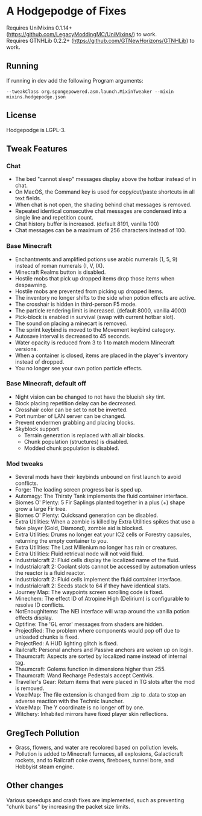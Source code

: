 # A Hodgepodge of Fixes

Requires UniMixins 0.1.14+ (https://github.com/LegacyModdingMC/UniMixins/) to work.  
Requires GTNHLib 0.2.2+ (https://github.com/GTNewHorizons/GTNHLib) to work.

## Running

If running in dev add the following Program arguments: 
```
--tweakClass org.spongepowered.asm.launch.MixinTweaker --mixin mixins.hodgepodge.json
```

## License

Hodgepodge is LGPL-3.

## Tweak Features

### Chat
- The bed "cannot sleep" messages display above the hotbar instead of in chat.
- On MacOS, the Command key is used for copy/cut/paste shortcuts in all text fields.
- When chat is not open, the shading behind chat messages is removed.
- Repeated identical consecutive chat messages are condensed into a single line and repetition count.
- Chat history buffer is increased. (default 8191, vanilla 100)
- Chat messages can be a maximum of 256 characters instead of 100.

### Base Minecraft

- Enchantments and amplified potions use arabic numerals (1, 5, 9) instead of roman numerals (I, V, IX).
- Minecraft Realms button is disabled.
- Hostile mobs that pick up dropped items drop those items when despawning.
- Hostile mobs are prevented from picking up dropped items.
- The inventory no longer shifts to the side when potion effects are active.
- The crosshair is hidden in third-person F5 mode.
- The particle rendering limit is increased. (default 8000, vanilla 4000)
- Pick-block is enabled in survival (swap with current hotbar slot).
- The sound on placing a minecart is removed.
- The sprint keybind is moved to the Movement keybind category.
- Autosave interval is decreased to 45 seconds.
- Water opacity is reduced from 3 to 1 to match modern Minecraft versions.
- When a container is closed, items are placed in the player's inventory instead of dropped.
- You no longer see your own potion particle effects.

### Base Minecraft, default off
- Night vision can be changed to not have the blueish sky tint.
- Block placing repetition delay can be decreased.
- Crosshair color can be set to not be inverted.
- Port number of LAN server can be changed.
- Prevent endermen grabbing and placing blocks.
- Skyblock support
  - Terrain generation is replaced with all air blocks.
  - Chunk population (structures) is disabled.
  - Modded chunk population is disabled.
 
### Mod tweaks
- Several mods have their keybinds unbound on first launch to avoid conflicts.
- Forge: The loading screen progress bar is sped up.
- Automagy: The Thirsty Tank implements the fluid container interface.
- Biomes O' Plenty: 5 Fir Saplings planted together in a plus (+) shape grow a large Fir tree.
- Biomes O' Plenty: Quicksand generation can be disabled.
- Extra Utilities: When a zombie is killed by Extra Utilities spikes that use a fake player (Gold, Diamond), zombie aid is blocked.
- Extra Utilities: Drums no longer eat your IC2 cells or Forestry capsules, returning the empty container to you.
- Extra Utilities: The Last Millenium no longer has rain or creatures.
- Extra Utilities: Fluid retrieval node will not void fluid.
- Industrialcraft 2: Fluid cells display the localized name of the fluid.
- Industrialcraft 2: Coolant slots cannot be accessed by automation unless the reactor is a fluid reactor.
- Industrialcraft 2: Fluid cells implement the fluid container interface.
- Industrialcraft 2: Seeds stack to 64 if they have identical stats.
- Journey Map: The waypoints screen scrolling code is fixed.
- Minechem: The effect ID of Atropine High (Delirium) is configurable to resolve ID conflicts.
- NotEnoughItems: The NEI interface will wrap around the vanilla potion effects display.
- Optifine: The 'GL error' messages from shaders are hidden. 
- ProjectRed: The problem where components would pop off due to unloaded chunks is fixed.
- ProjectRed: A HUD lighting glitch is fixed.
- Railcraft: Personal anchors and Passive anchors are woken up on login.
- Thaumcraft: Aspects are sorted by localized name instead of internal tag.
- Thaumcraft: Golems function in dimensions higher than 255.
- Thaumcraft: Wand Recharge Pedestals accept Centivis.
- Traveller's Gear: Return items that were placed in TG slots after the mod is removed.
- VoxelMap: The file extension is changed from .zip to .data to stop an adverse reaction with the Technic launcher.
- VoxelMap: The Y coordinate is no longer off by one.
- Witchery: Inhabited mirrors have fixed player skin reflections.

## GregTech Pollution

- Grass, flowers, and water are recolored based on pollution levels.
- Pollution is added to Minecraft furnaces, all explosions, Galacticraft rockets, and to Railcraft coke ovens, fireboxes, tunnel bore, and Hobbyist steam engine.

## Other changes

Various speedups and crash fixes are implemented, such as preventing "chunk bans" by increasing the packet size limits.
